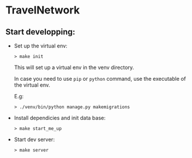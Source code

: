 # TravelNetwork

## Start developping:
* Set up the virtual env:
  ```
  > make init
  ```
  This will set up a virtual env in the venv directory.

  In case you need to use ```pip``` or ```python``` command, use the executable of the virtual env.

  E.g:
  ```
  > ./venv/bin/python manage.py makemigrations
  ```
* Install dependicies and init data base:
  ```
  > make start_me_up
  ```
* Start dev server:
  ```
  > make server
  ```
